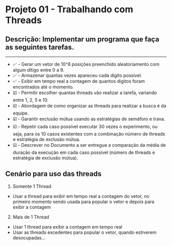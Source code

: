 # Projeto 01 - Trabalhando com Threads

## Descrição: Implementar um programa que faça as seguintes tarefas.
<hr>

* ✅ - Gerar um vetor de 10^8 posições preenchido aleatoriamento com algum dítigo entre 0 a 9.
* ✅ - Armazenar quantas vezes apareceu cada digito possível.
* ✅ - Exibir em tempo real a contagem de quantos digitos foram encontrados até o momento.
* ☑️ - Permitir escolher quantas threads vão realizar a tarefa, variando entre 1, 2, 5 e 10.
* ☑️ - Abordagem de como organizar as threads para realizar a busca é da equipe.
* ☑️ - Garantir exclusão mútua usando as estratégias de semáforo e trava.
* ☑️ - Repetir cada caso possível executar 30 vezes o experimento, ou seja, para os 10 casos existentes com a combinação número de threads e estratégia de exclusão mútua.
* ☑️ - Descrever no Documento a ser entregue a comparação da média de duração da execução em cada caso possível (número de threads e estratégia de exclusão mútua).

## Cenário para uso das threads
1. Somente 1 Thread
  - Usar a thread para exibir em tempo real a contagem do vetor, no primeiro momento sendo usada para popular o vetor e depois para exibir a contagem
2. Mais de 1 Thread
  - Usar 1 thread para exibir a contagem em tempo real
  - Usar as threads excedentes para popular o vetor, quando estiverem desocupadas...